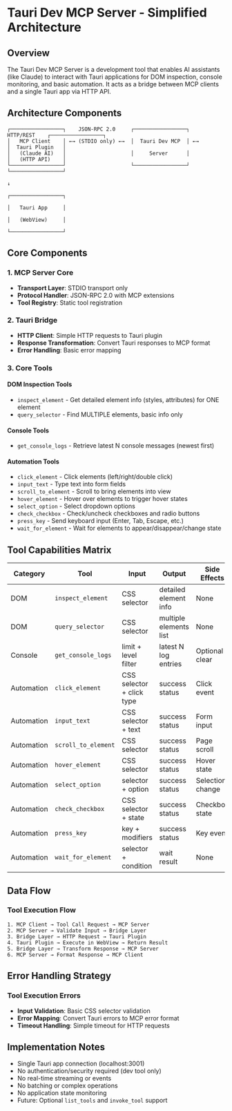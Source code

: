 # Tauri Dev MCP Server - Simplified Architecture

## Overview

The Tauri Dev MCP Server is a development tool that enables AI assistants (like Claude) to interact with Tauri applications for DOM inspection, console monitoring, and basic automation. It acts as a bridge between MCP clients and a single Tauri app via HTTP API.

## Architecture Components

```
┌─────────────────┐    JSON-RPC 2.0     ┌─────────────────┐    HTTP/REST    ┌─────────────────┐
│   MCP Client    │ ←→ (STDIO only) ←→  │  Tauri Dev MCP  │ ←→             │  Tauri Plugin   │
│   (Claude AI)   │                     │     Server      │                 │   (HTTP API)    │
└─────────────────┘                     └─────────────────┘                 └─────────────────┘
                                                                                      ↓
                                                                             ┌─────────────────┐
                                                                             │   Tauri App     │
                                                                             │   (WebView)     │
                                                                             └─────────────────┘
```

## Core Components

### 1. MCP Server Core
- **Transport Layer**: STDIO transport only
- **Protocol Handler**: JSON-RPC 2.0 with MCP extensions
- **Tool Registry**: Static tool registration

### 2. Tauri Bridge
- **HTTP Client**: Simple HTTP requests to Tauri plugin
- **Response Transformation**: Convert Tauri responses to MCP format
- **Error Handling**: Basic error mapping

### 3. Core Tools

#### DOM Inspection Tools
- `inspect_element` - Get detailed element info (styles, attributes) for ONE element
- `query_selector` - Find MULTIPLE elements, basic info only

#### Console Tools
- `get_console_logs` - Retrieve latest N console messages (newest first)

#### Automation Tools
- `click_element` - Click elements (left/right/double click)
- `input_text` - Type text into form fields
- `scroll_to_element` - Scroll to bring elements into view
- `hover_element` - Hover over elements to trigger hover states
- `select_option` - Select dropdown options
- `check_checkbox` - Check/uncheck checkboxes and radio buttons
- `press_key` - Send keyboard input (Enter, Tab, Escape, etc.)
- `wait_for_element` - Wait for elements to appear/disappear/change state

## Tool Capabilities Matrix

| Category | Tool | Input | Output | Side Effects |
|----------|------|-------|--------|--------------|
| DOM | `inspect_element` | CSS selector | detailed element info | None |
| DOM | `query_selector` | CSS selector | multiple elements list | None |
| Console | `get_console_logs` | limit + level filter | latest N log entries | Optional clear |
| Automation | `click_element` | CSS selector + click type | success status | Click event |
| Automation | `input_text` | CSS selector + text | success status | Form input |
| Automation | `scroll_to_element` | CSS selector | success status | Page scroll |
| Automation | `hover_element` | CSS selector | success status | Hover state |
| Automation | `select_option` | selector + option | success status | Selection change |
| Automation | `check_checkbox` | CSS selector + state | success status | Checkbox state |
| Automation | `press_key` | key + modifiers | success status | Key event |
| Automation | `wait_for_element` | selector + condition | wait result | None |

## Data Flow

### Tool Execution Flow
```
1. MCP Client → Tool Call Request → MCP Server
2. MCP Server → Validate Input → Bridge Layer  
3. Bridge Layer → HTTP Request → Tauri Plugin
4. Tauri Plugin → Execute in WebView → Return Result
5. Bridge Layer → Transform Response → MCP Server
6. MCP Server → Format Response → MCP Client
```

## Error Handling Strategy

### Tool Execution Errors
- **Input Validation**: Basic CSS selector validation
- **Error Mapping**: Convert Tauri errors to MCP error format
- **Timeout Handling**: Simple timeout for HTTP requests

## Implementation Notes

- Single Tauri app connection (localhost:3001)
- No authentication/security required (dev tool only)
- No real-time streaming or events
- No batching or complex operations
- No application state monitoring
- Future: Optional `list_tools` and `invoke_tool` support